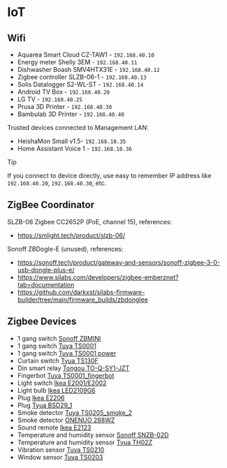 # IoT

## Wifi

* Aquarea Smart Cloud CZ-TAW1 - `192.168.40.10`
* Energy meter Shelly 3EM - `192.168.40.11`
* Dishwasher Boash SMV4HTX31E - `192.168.40.12`
* Zigbee controller SLZB-06-1 - `192.168.40.13`
* Solis Datalogger S2-WL-ST - `192.168.40.14`
* Android TV Box - `192.168.40.20`
* LG TV - `192.168.40.25`
* Prusa 3D Printer - `192.168.40.30`
* Bambulab 3D Printer - `192.168.40.40`

Trusted devices connected to Management LAN:

* HeishaMon Small v1.5- `192.168.10.35`
* Home Assistant Voice 1 - `192.168.10.36`

> [!TIP]
> If you connect to device directly, use easy to remember IP address like `192.168.40.20`, `192.168.40.30`, etc.

## ZigBee Coordinator

SLZB-06 Zigbee CC2652P (PoE, channel 15), references:

* <https://smlight.tech/product/slzb-06/>

Sonoff ZBDogle-E (unused), references:

* <https://sonoff.tech/product/gateway-and-sensors/sonoff-zigbee-3-0-usb-dongle-plus-e/>
* <https://www.silabs.com/developers/zigbee-emberznet?tab=documentation>
* <https://github.com/darkxst/silabs-firmware-builder/tree/main/firmware_builds/zbdonglee>

## Zigbee Devices

* 1 gang switch [Sonoff ZBMINI](https://www.zigbee2mqtt.io/devices/ZBMINI.html)
* 1 gang switch [Tuya TS0001](https://www.zigbee2mqtt.io/devices/TS0001_switch_module.html)
* 1 gang switch [Tuya TS0001 power](https://www.zigbee2mqtt.io/devices/TS0001_power.html)
* Curtain switch [Tyua TS130F](https://www.zigbee2mqtt.io/devices/TS130F.html)
* Din smart relay [Tongou TO-Q-SY1-JZT](https://www.zigbee2mqtt.io/devices/TO-Q-SY1-JZT.html)
* Fingerbot [Tuya TS0001_fingerbot](https://www.zigbee2mqtt.io/devices/TS0001_fingerbot.html)
* Light switch [Ikea E2001/E2002](https://www.zigbee2mqtt.io/devices/E2001_E2002.html)
* Light bulb [Ikea LED2109G6](https://www.zigbee2mqtt.io/devices/LED2109G6.html)
* Plug [Ikea E2206](https://www.zigbee2mqtt.io/devices/E2206.html)
* Plug [Tyua BSD29_1](https://www.zigbee2mqtt.io/devices/BSD29_1.html)
* Smoke detector [Tuya TS0205_smoke_2](https://www.zigbee2mqtt.io/devices/TS0205_smoke_2.html)
* Smoke detector [ONENUO 288WZ](https://www.zigbee2mqtt.io/devices/288WZ.html)
* Sound remote [Ikea E2123](https://www.zigbee2mqtt.io/devices/E2123.html)
* Temperature and humidity sensor [Sonoff SNZB-02D](https://www.zigbee2mqtt.io/devices/SNZB-02D.html)
* Temperature and humidity sensor [Tyua TH02Z](https://www.zigbee2mqtt.io/devices/TH02Z.html)
* Vibration sensor [Tuya TS0210](https://www.zigbee2mqtt.io/devices/TS0210.html)
* Window sensor [Tuya TS0203](https://www.zigbee2mqtt.io/devices/TS0203.html)
